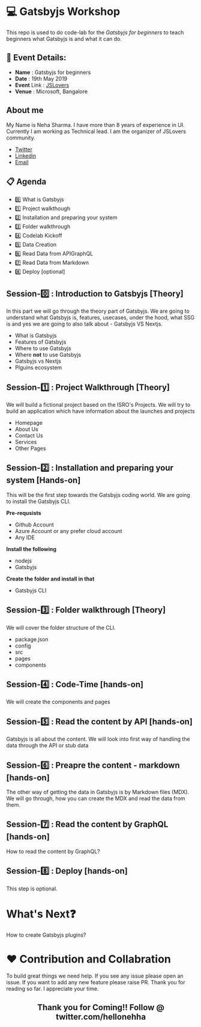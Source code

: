 # :computer: Gatsbyjs Workshop

This repo is used to do code-lab for the _Gatsbyjs for beginners_ to teach beginners what Gatsbyjs is and what it can do.

## :date: Event Details:

- **Name** : Gatsbyjs for beginners
- **Date** : 19th May 2019
- **Event** Link : [JSLovers](https://www.meetup.com/jschannel-Bengaluru/events/259555299)
- **Venue** : Microsoft, Bangalore

## About me

My Name is Neha Sharma. I have more than 8 years of experience in UI. Currently I am working as Technical lead. I am the organizer of JSLovers community.

- [Twitter](https://twitter.com/hellonehha)
- [Linkedin](https://www.linkedin.com/in/nehha/)
- [Email](neha@jslovers.com)


## :clipboard: Agenda

- :zero: What is Gatsbyjs
- :one: Project walkthough
- :two: Installation and preparing your system  
- :three: Folder walkthrough
- :four: Codelab Kickoff
- :five: Data Creation
- :six: Read Data from APIGraphQL
- :seven: Read Data from Markdown
- :eight: Deploy [optional]

## Session-:zero: : Introduction to Gatsbyjs [Theory]
In this part we will go through the theory part of Gatsbyjs. We are going to understand
what Gatsbyjs is, features, usecases, under the hood, what SSG is and yes we are going to 
also talk about - Gatsbyjs VS Nextjs.

- What is Gatsbyjs
- Features of Gatsbyjs
- Where to use Gatsbyjs
- Where **not** to use Gatsbyjs
- Gatsbyjs vs Nextjs
- Plguins ecosystem

## Session-:one: : Project Walkthrough [Theory]
We will build a fictional project based on the ISRO's Projects. We will try to build an application which have information about the launches and projects

- Homepage
- About Us
- Contact Us
- Services
- Other Pages

## Session-:two: : Installation and preparing your system [Hands-on]
This will be the first step towards the Gatsbyjs coding world. We are going to install
the Gatsbyjs CLI.

**Pre-requsists**

- Github Account
- Azure Account or any prefer cloud account
- Any IDE

**Install the following**

- nodejs
- Gatsbyjs

**Create the folder and install in that**

- Gatsbyjs CLI

## Session-:three: : Folder walkthrough [Theory]
We will cover the folder structure of the CLI.

- package.json
- config
- src
- pages
- components

## Session-:four: : Code-Time [hands-on]

We will create the components and pages

## Session-:five: : Read the content by API [hands-on]

Gatsbyjs is all about the content. We will look into first way of handling the data
through the API or stub data

## Session-:six: :  Preapre the content - markdown [hands-on]

The other way of getting the data in Gatsbyjs is by Markdown files (MDX). 
We will go through, how you can create the MDX and read the data from them.

## Session-:seven: : Read the content by GraphQL [hands-on]

How to read the content by GraphQL?

## Session-:eight: : Deploy [hands-on]

This step is optional.

# What's Next:question:

How to create Gatsbyjs plugins?

# :hearts: Contribution and Collabration

To build great things we need help. If you see any issue please open an issue. If you want to add any new feature please raise PR. Thank you for reading so far. I appreciate your time.

<h2 align="center">
  Thank you for Coming!! Follow @ twitter.com/hellonehha
</h2>
